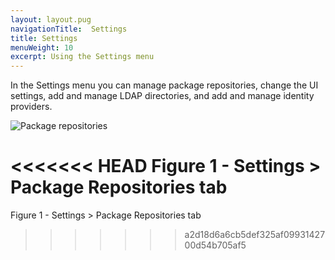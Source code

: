 ```yaml
---
layout: layout.pug
navigationTitle:  Settings
title: Settings
menuWeight: 10
excerpt: Using the Settings menu
---
```


In the Settings menu you can manage package repositories, change the UI settings, add and manage LDAP directories, and add and manage identity providers.



![Package repositories](/1.13/img/GUI-Settings-EE-Package_Repositories-1_12.png)

<<<<<<< HEAD
Figure 1 - **Settings > Package Repositories** tab
=======
Figure 1 - Settings > Package Repositories tab

>>>>>>> a2d18d6a6cb5def325af0993142700d54b705af5
